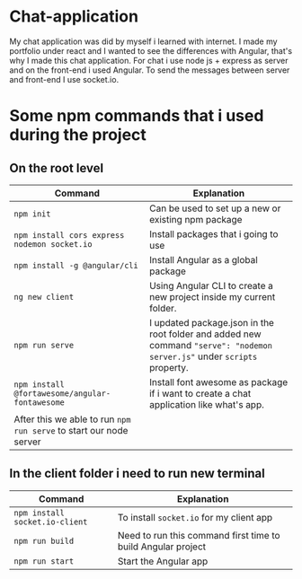 # Chat-application

My chat application was did by myself i learned with internet. I made my portfolio under react and I wanted to see the differences with Angular, that's why I made this chat application.
For chat i use node js + express as server and on the front-end i used Angular. To send the messages between server and front-end I use socket.io.

# Some npm commands that i used during the project

## On the root level

| Command                                                            | Explanation                                                                                                              |
| ------------------------------------------------------------------ | ------------------------------------------------------------------------------------------------------------------------ |
| `npm init`                                                         | Can be used to set up a new or existing npm package                                                                      |
| `npm install cors express nodemon socket.io`                       | Install packages that i going to use                                                                                     |
| `npm install -g @angular/cli`                                      | Install Angular as a global package                                                                                      |
| `ng new client`                                                    | Using Angular CLI to create a new project inside my current folder.                                                      |
| `npm run serve`                                                    | I updated package.json in the root folder and added new command `"serve": "nodemon server.js"` under `scripts` property. |
| `npm install @fortawesome/angular-fontawesome`                     | Install font awesome as package if i want to create a chat application like what's app.                                  |
| After this we able to run `npm run serve` to start our node server |

## In the client folder i need to run new terminal

| Command                        | Explanation                                                  |
| ------------------------------ | ------------------------------------------------------------ |
| `npm install socket.io-client` | To install `socket.io` for my client app                     |
| `npm run build`                | Need to run this command first time to build Angular project |
| `npm run start`                | Start the Angular app                                        |
